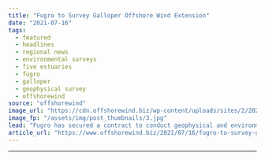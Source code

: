```yaml
---
title: "Fugro to Survey Galloper Offshore Wind Extension"
date: "2021-07-16"
tags: 
  - featured
  - headlines
  - regional news
  - environmental surveys
  - five estuaries
  - fugro
  - galloper
  - geophysical survey
  - offshorewind
source: "offshorewind"
image_url: "https://cdn.offshorewind.biz/wp-content/uploads/sites/2/2021/05/20104502/Offshore-Surveys-Start-at-UK-Extension-Wind-Farm.jpg"
image_fp: "/assets/img/post_thumbnails/3.jpg"
lead: "Fugro has secured a contract to conduct geophysical and environmental site investigations at the"
article_url: "https://www.offshorewind.biz/2021/07/16/fugro-to-survey-galloper-offshore-wind-extension/"
---
```


---
